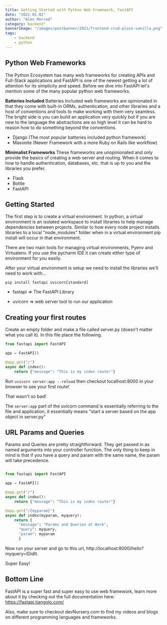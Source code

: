 ```yaml
---
title: Getting Started with Python Web Framework, FastAPI
date: "2021-01-02"
author: "Alex Merced"
category: backend"
bannerImage: "/images/postbanner/2021/frontend-crud-plain-vanilla.png"
tags:
    - backend
    - python
---
```


## Python Web Frameworks

The Python Ecosystem has many web frameworks for creating APIs and Full-Stack applications and FastAPI is one of the newest getting a lot of attention for its simplicity and speed. Before we dive into FastAPI let's mention some of the many popular python web frameworks.

**Batteries Included**
Batteries Included web frameworks are opinionated in that they come with built-in ORMs, authentication, and other libraries and a host of conventions and tools to make working with them very seamless. The bright side is you can build an application very quickly but if you are new to the language the abstractions are so high level it can be hard to reason how to do something beyond the conventions.

- Django (The most popular batteries included python framework)
- Masonite (Newer Framework with a more Ruby on Rails like workflow)

**Minimalist Frameworks**
These frameworks are unopinionated and only provide the basics of creating a web server and routing. When it comes to how to handle authentication, databases, etc. that is up to you and the libraries you prefer.

- Flask
- Bottle
- FastAPI

## Getting Started

The first step is to create a virtual environment. In python, a virtual environment is an isolated workspace to install libraries to help manage dependencies between projects. Similar to how every node project installs libraries to a local "node_modules" folder when in a virtual environment pip install will occur in that environment.

There are two main tools for managing virtual environments, Pyenv and Virtualenv. If you use the pycharm IDE it can create either type of environment for you easily.

After your virtual environment is setup we need to install the libraries we'll need to work with...

```
pip install fastapi uvicorn[standard]
```

- fastapi => The FastAPI Library

- uvicorn => web server tool to run our application

## Creating your first routes

Create an empty folder and make a file called server.py (doesn't matter what you call it). In this file place the following.

```python
from fastapi import FastAPI

app = FastAPI()

@app.get("/")
async def index():
    return {"message": "This is my index route!"}

```

Run `uvicorn server:app --reload` then checkout localhost:8000 in your browser to see your first route!

That wasn't so bad!

The `server:app` part of the uvicorn command is essentially referring to the file and application, it essentially means "start a server based on the app object in server.py"

## URL Params and Queries

Params and Queries are pretty straightforward. They get passed in as named arguments into your controller function. The only thing to keep in mind is that if you have a query and param with the same name, the param will take precedence.

```py

from fastapi import FastAPI

app = FastAPI()

@app.get("/")
async def index():
    return {"message": "This is my index route!"}

@app.get("/{myparam}")
async def index(myparam, myquery):
    return {
      "message": "Params and Queries at Work",
      "query": myquery,
      "param": myparam
      }

```

Now run your server and go to this url, http://localhost:8000/hello?myquery=IDidIt.

Super Easy!

## Bottom Line

FastAPI is a super fast and super easy to use web framework, learn more about it by checking out the full documentation here: https://fastapi.tiangolo.com/

Also, make sure to checkout devNursery.com to find my videos and blogs on different programming languages and frameworks.
